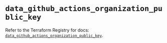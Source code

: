 # `data_github_actions_organization_public_key`

Refer to the Terraform Registry for docs: [`data_github_actions_organization_public_key`](https://registry.terraform.io/providers/integrations/github/6.5.0/docs/data-sources/actions_organization_public_key).
